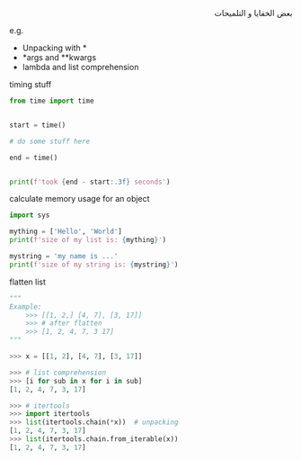 


<div dir="rtl" lang="ar">


بعض الخفايا و التلميحات


</div>


e.g.

- Unpacking with *
- *args and **kwargs
- lambda and list comprehension


timing stuff


```python
from time import time


start = time()

# do some stuff here

end = time()


print(f'took {end - start:.3f} seconds')

```

calculate memory usage for an object

```python
import sys

mything = ['Hello', 'World']
print(f'size of my list is: {mything}')

mystring = 'my name is ...'
print(f'size of my string is: {mystring}')
```

flatten list

```python
"""
Example:
    >>> [[1, 2,] [4, 7], [3, 17]]
    >>> # after flatten
    >>> [1, 2, 4, 7, 3 17]
"""

>>> x = [[1, 2], [4, 7], [3, 17]]

>>> # list comprehension
>>> [i for sub in x for i in sub]
[1, 2, 4, 7, 3, 17]

>>> # itertools 
>>> import itertools
>>> list(itertools.chain(*x))  # unpacking
[1, 2, 4, 7, 3, 17]
>>> list(itertools.chain.from_iterable(x))
[1, 2, 4, 7, 3, 17]
```